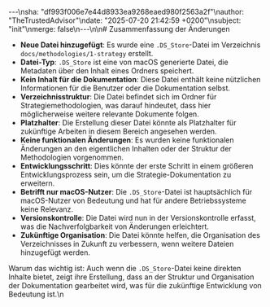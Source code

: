---\nsha: "df993f006e7e44d8933ea9268eaed980f2563a2f"\nauthor: "TheTrustedAdvisor"\ndate: "2025-07-20 21:42:59 +0200"\nsubject: "init"\nmerge: false\n---\n\n# Zusammenfassung der Änderungen

- **Neue Datei hinzugefügt**: Es wurde eine `.DS_Store`-Datei im Verzeichnis `docs/methodologies/1-strategy` erstellt.
- **Datei-Typ**: `.DS_Store` ist eine von macOS generierte Datei, die Metadaten über den Inhalt eines Ordners speichert.
- **Kein Inhalt für die Dokumentation**: Diese Datei enthält keine nützlichen Informationen für die Benutzer oder die Dokumentation selbst.
- **Verzeichnisstruktur**: Die Datei befindet sich im Ordner für Strategiemethodologien, was darauf hindeutet, dass hier möglicherweise weitere relevante Dokumente folgen.
- **Platzhalter**: Die Erstellung dieser Datei könnte als Platzhalter für zukünftige Arbeiten in diesem Bereich angesehen werden.
- **Keine funktionalen Änderungen**: Es wurden keine funktionalen Änderungen an den eigentlichen Inhalten oder der Struktur der Methodologien vorgenommen.
- **Entwicklungsschritt**: Dies könnte der erste Schritt in einem größeren Entwicklungsprozess sein, um die Strategie-Dokumentation zu erweitern.
- **Betrifft nur macOS-Nutzer**: Die `.DS_Store`-Datei ist hauptsächlich für macOS-Nutzer von Bedeutung und hat für andere Betriebssysteme keine Relevanz.
- **Versionskontrolle**: Die Datei wird nun in der Versionskontrolle erfasst, was die Nachverfolgbarkeit von Änderungen erleichtert.
- **Zukünftige Organisation**: Die Datei könnte helfen, die Organisation des Verzeichnisses in Zukunft zu verbessern, wenn weitere Dateien hinzugefügt werden.

Warum das wichtig ist: Auch wenn die `.DS_Store`-Datei keine direkten Inhalte bietet, zeigt ihre Erstellung, dass an der Struktur und Organisation der Dokumentation gearbeitet wird, was für die zukünftige Entwicklung von Bedeutung ist.\n